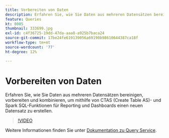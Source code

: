 ```yaml
---
title: Vorbereiten von Daten
description: Erfahren Sie, wie Sie Daten aus mehreren Datensätzen bereinigen, vorbereiten und kombinieren, um mithilfe von CTAS (Create Table AS)- und Spark SQL-Funktionen für Reporting und Dashboards einen neuen Datensatz zu erstellen.
feature: Queries
kt: 8005
thumbnail: 333699.jpg
exl-id: c4f36725-19dd-47da-aaa8-a925b7baca24
source-git-commit: 17be24fe619139056a69190b98610644387ca18f
workflow-type: tm+mt
source-wordcount: '77'
ht-degree: 12%

---
```


# Vorbereiten von Daten

Erfahren Sie, wie Sie Daten aus mehreren Datensätzen bereinigen, vorbereiten und kombinieren, um mithilfe von CTAS (Create Table AS)- und Spark SQL-Funktionen für Reporting und Dashboards einen neuen Datensatz zu erstellen.

>[!VIDEO](https://video.tv.adobe.com/v/333699?quality=12&learn=on)

Weitere Informationen finden Sie unter [Dokumentation zu Query Service](https://experienceleague.adobe.com/docs/experience-platform/query/home.html?lang=de).

